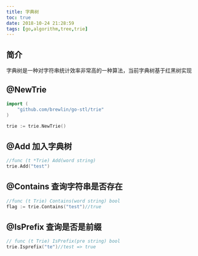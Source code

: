 ```yaml
---
title: 字典树
toc: true
date: 2018-10-24 21:28:59
tags: [go,algorithm,tree,trie]
---
```


## 简介
字典树是一种对字符串统计效率非常高的一种算法，当前字典树基于红黑树实现


## @NewTrie
```go
import (
    "github.com/brewlin/go-stl/trie"
)

trie := trie.NewTrie()
```

## @Add 加入字典树
```go
//func (t *Trie) Add(word string) 
trie.Add("test")
```
## @Contains 查询字符串是否存在
```go
//func (t Trie) Contains(word string) bool
flag := trie.Contains("test")//true
```
## @IsPrefix 查询是否是前缀
```go
// func (t Trie) IsPrefix(pre string) bool
trie.Isprefix("te")//test => true
```
